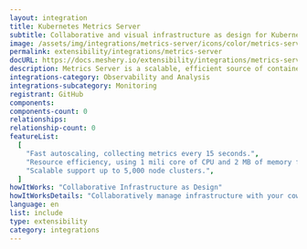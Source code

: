```yaml
---
layout: integration
title: Kubernetes Metrics Server
subtitle: Collaborative and visual infrastructure as design for Kubernetes Metrics Server
image: /assets/img/integrations/metrics-server/icons/color/metrics-server-color.svg
permalink: extensibility/integrations/metrics-server
docURL: https://docs.meshery.io/extensibility/integrations/metrics-server
description: Metrics Server is a scalable, efficient source of container resource metrics for Kubernetes built-in autoscaling pipelines.
integrations-category: Observability and Analysis
integrations-subcategory: Monitoring
registrant: GitHub
components:
components-count: 0
relationships:
relationship-count: 0
featureList:
  [
    "Fast autoscaling, collecting metrics every 15 seconds.",
    "Resource efficiency, using 1 mili core of CPU and 2 MB of memory for each node in a cluster.",
    "Scalable support up to 5,000 node clusters.",
  ]
howItWorks: "Collaborative Infrastructure as Design"
howItWorksDetails: "Collaboratively manage infrastructure with your coworkers synchronously sharing the same designs."
language: en
list: include
type: extensibility
category: integrations
---
```

